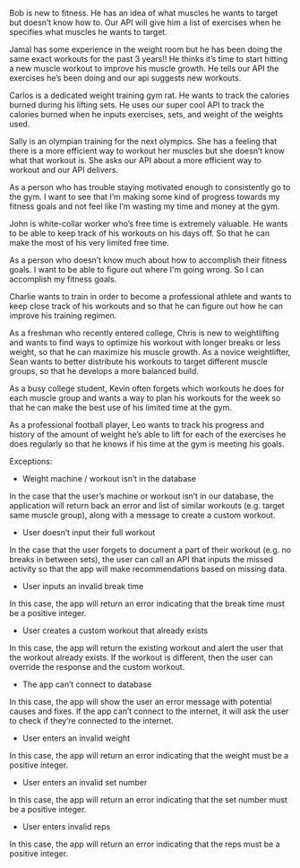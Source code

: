 Bob is new to fitness. He has an idea of what muscles he wants to target but doesn’t know how to. Our API will give him a list of exercises when he specifies what muscles he wants to target.

Jamal has some experience in the weight room but he has been doing the same exact workouts for the past 3 years!! He thinks it’s time to start hitting a new muscle workout to improve his muscle growth. He tells our API the exercises he’s been doing and our api suggests new workouts.

Carlos is a dedicated weight training gym rat. He wants to track the calories burned during his lifting sets. He uses our super cool API to track the calories burned when he inputs exercises, sets, and weight of the weights used.

Sally is an olympian training for the next olympics. She has a feeling that there is a more efficient way to workout her muscles but she doesn’t know what that workout is. She asks our API about a more efficient way to workout and our API delivers. 

As a person who has trouble staying motivated enough to consistently go to the gym. I want to see that I’m making some kind of progress towards my fitness goals and not feel like I’m wasting my time and money at the gym. 

John is white-collar worker who’s free time is extremely valuable. He wants to be able to keep track of his workouts on his days off. So that he can make the most of his very limited free time.

As a person who doesn’t know much about how to accomplish their fitness goals. I want to be able to figure out where I'm going wrong. So I can accomplish my fitness goals.

Charlie wants to train in order to become a professional athlete and wants to keep close track of his workouts and so that he can figure out how he can improve his training regimen.


As a freshman who recently entered college, Chris is new to weightlifting and wants to find ways to optimize his workout with longer breaks or less weight, so that he can maximize his muscle growth. 
As a novice weightlifter, Sean wants to better distribute his workouts to target different muscle groups, so that he develops a more balanced build. 

As a busy college student, Kevin often forgets which workouts he does for each muscle group and wants a way to plan his workouts for the week so that he can make the best use of his limited time at the gym. 

As a professional football player, Leo wants to track his progress and history of the amount of weight he’s able to lift for each of the exercises he does regularly so that he knows if his time at the gym is meeting his goals.


Exceptions:

- Weight machine / workout isn’t in the database

In the case that the user’s machine or workout isn’t in our database, the application will return back an error and list of similar workouts (e.g. target same muscle group), along with a message to create a custom workout.

- User doesn’t input their full workout

In the case that the user forgets to document a part of their workout (e.g. no breaks in between sets), the user can call an API that inputs the missed activity so that the app will make recommendations based on missing data. 

- User inputs an invalid break time

In this case, the app will return an error indicating that the break time must be a positive integer. 

- User creates a custom workout that already exists

In this case, the app will return the existing workout and alert the user that the workout already exists. If the workout is different, then the user can override the response and the custom workout.

- The app can’t connect to database

In this case, the app will show the user an error message with potential causes and fixes. If the app can’t connect to the internet, it will ask the user to check if they’re connected to the internet.

- User enters an invalid weight

In this case, the app will return an error indicating that the weight must be a positive integer. 

- User enters an invalid set number

In this case, the app will return an error indicating that the set number must be a positive integer. 

- User enters invalid reps

In this case, the app will return an error indicating that the reps must be a positive integer. 